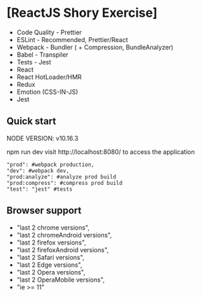 # [ReactJS Shory Exercise]

-   Code Quality - Prettier
-   ESLint - Recommended, Prettier/React
-   Webpack - Bundler ( + Compression, BundleAnalyzer)
-   Babel - Transpiler
-   Tests - Jest
-   React
-   React HotLoader/HMR
-   Redux
-   Emotion (CSS-IN-JS)
-   Jest

## Quick start

NODE VERSION: v10.16.3

npm run dev
visit http://localhost:8080/ to access the application

```
"prod": #webpack production,
"dev": #webpack dev,
"prod:analyze": #analyze prod build
"prod:compress": #compress prod build
"test": "jest" #tests

```

## Browser support

-   "last 2 chrome versions",
-   "last 2 chromeAndroid versions",
-   "last 2 firefox versions",
-   "last 2 firefoxAndroid versions",
-   "last 2 Safari versions",
-   "last 2 Edge versions",
-   "last 2 Opera versions",
-   "last 2 OperaMobile versions",
-   "ie >= 11"
